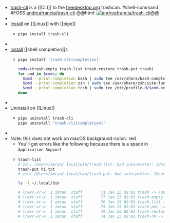 - [trash-cli](https://github.com/andreafrancia/trash-cli) is a [[CLI]] to the [freedesktop.org](https://www.freedesktop.org/) trashcan. #shell-command #FOSS 
  [andreafrancia/trash-cli](https://github.com/andreafrancia/trash-cli)
  @@html: <a href="https://github.com/andreafrancia/trash-cli/"><img src="https://github-readme-stats-astronomer.vercel.app/api/pin/?username=andreafrancia&repo=trash-cli&theme=tokyonight" alt="andreafrancia/trash-cli"/></a>@@
-
- [Install](https://github.com/andreafrancia/trash-cli#installation) on [[Linux]] with [[pipx]]
	- ```bash
	  pipx install trash-cli
	  ```
-
- [Install](https://github.com/andreafrancia/trash-cli#install-shell-completions) [[shell completion]]s
	- ```bash
	  pipx install 'trash-cli[completion]'
	  
	  cmds=(trash-empty trash-list trash-restore trash-put trash)
	  for cmd in $cmds; do
	    $cmd --print-completion bash | sudo tee /usr/share/bash-completion/completions/$cmd
	    $cmd --print-completion zsh | sudo tee /usr/share/zsh/site-functions/_$cmd
	    $cmd --print-completion tcsh | sudo tee /etc/profile.d/$cmd.completion.csh
	  done
	  ```
-
- Uninstall on [[Linux]]
	- ```bash
	  pipx uninstall trash-cli
	  pipx uninstall 'trash-cli[completion]'
	  ```
-
- Note: this does not work on macOS
  background-color:: red
	- You'll get errors like the following because there is a space in `Application Support`
	- ```bash
	  trash-list
	  # zsh: /Users/imran/.local/bin/trash-list: bad interpreter: /Users/imran/Library/Application: no such file or directory
	  trash-put hi.txt
	  # zsh: /Users/imran/.local/bin/trash-put: bad interpreter: /Users/imran/Library/Application: no such file or directory
	  
	  ls -l ~/.local/bin
	  
	  # lrwxr-xr-x  1 imran  staff        71 Jan 25 02:01 trash -> /Users/imran/Library/Application Support/pipx/venvs/trash-cli/bin/trash
	  # lrwxr-xr-x  1 imran  staff        77 Jan 25 02:01 trash-empty -> /Users/imran/Library/Application Support/pipx/venvs/trash-cli/bin/trash-empty
	  # lrwxr-xr-x  1 imran  staff        76 Jan 25 02:01 trash-list -> /Users/imran/Library/Application Support/pipx/venvs/trash-cli/bin/trash-list
	  # lrwxr-xr-x  1 imran  staff        75 Jan 25 02:01 trash-put -> /Users/imran/Library/Application Support/pipx/venvs/trash-cli/bin/trash-put
	  # lrwxr-xr-x  1 imran  staff        79 Jan 25 02:01 trash-restore -> /Users/imran/Library/Application Support/pipx/venvs/trash-cli/bin/trash-restore
	  # lrwxr-xr-x  1 imran  staff        74 Jan 25 02:01 trash-rm -> /Users/imran/Library/Application Support/pipx/venvs/trash-cli/bin/trash-rm
	  ```